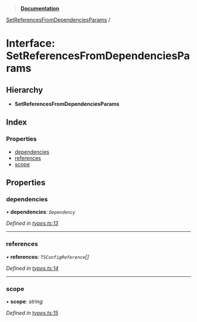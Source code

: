 > **[Documentation](../README.md)**

[SetReferencesFromDependenciesParams](setreferencesfromdependenciesparams.md) /

# Interface: SetReferencesFromDependenciesParams

## Hierarchy

* **SetReferencesFromDependenciesParams**

## Index

### Properties

* [dependencies](setreferencesfromdependenciesparams.md#dependencies)
* [references](setreferencesfromdependenciesparams.md#references)
* [scope](setreferencesfromdependenciesparams.md#scope)

## Properties

###  dependencies

• **dependencies**: *`Dependency`*

*Defined in [types.ts:13](https://github.com/dylanaubrey/repodog/blob/75a5e36/packages/build-references/src/types.ts#L13)*

___

###  references

• **references**: *`TSConfigReference`[]*

*Defined in [types.ts:14](https://github.com/dylanaubrey/repodog/blob/75a5e36/packages/build-references/src/types.ts#L14)*

___

###  scope

• **scope**: *string*

*Defined in [types.ts:15](https://github.com/dylanaubrey/repodog/blob/75a5e36/packages/build-references/src/types.ts#L15)*
